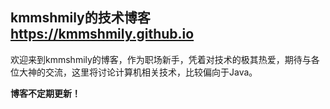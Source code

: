  ## **kmmshmily的技术博客** https://kmmshmily.github.io

欢迎来到kmmshmily的博客，作为职场新手，凭着对技术的极其热爱，期待与各位大神的交流，这里将讨论计算机相关技术，比较偏向于Java。

**博客不定期更新！**

